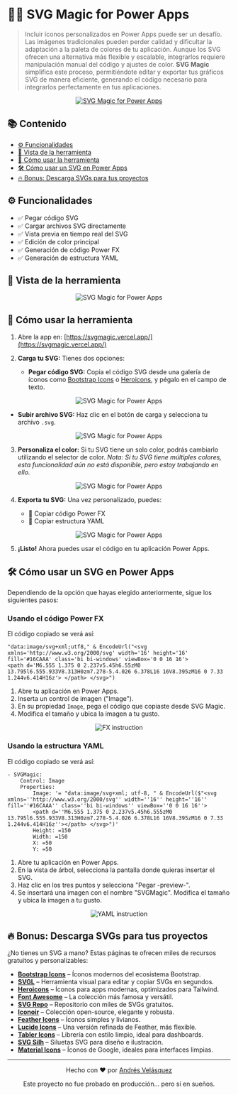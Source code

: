 # 🧙‍♂️ SVG Magic for Power Apps

> Incluir íconos personalizados en Power Apps puede ser un desafío. Las imágenes tradicionales pueden perder calidad y dificultar la adaptación a la paleta de colores de tu aplicación. Aunque los SVG ofrecen una alternativa más flexible y escalable, integrarlos requiere manipulación manual del código y ajustes de color. **SVG Magic** simplifica este proceso, permitiéndote editar y exportar tus gráficos SVG de manera eficiente, generando el código necesario para integrarlos perfectamente en tus aplicaciones.

<div align="center">
  <a href="https://svgmagic.vercel.app" target="_blank">
    <img src="assets/SVGMagicIconCut.png" style="max-width: 100%; height: auto;" alt="SVG Magic for Power Apps" />  
  </a>
</div>

## 📚 Contenido

- [⚙️ Funcionalidades](#️-funcionalidades)
- [📸 Vista de la herramienta](#-vista-de-la-herramienta)
- [🚀 Cómo usar la herramienta](#-cómo-usar-la-herramienta)
- [🛠️ Cómo usar un SVG en Power Apps](#️-cómo-usar-un-svg-en-power-apps)
- [🔥 Bonus: Descarga SVGs para tus proyectos](#-bonus-descarga-svgs-para-tus-proyectos)

## ⚙️ Funcionalidades

- ✅ Pegar código SVG
- ✅ Cargar archivos SVG directamente
- ✅ Vista previa en tiempo real del SVG
- ✅ Edición de color principal
- ✅ Generación de código Power FX
- ✅ Generación de estructura YAML

## 📸 Vista de la herramienta

<div align="center">
    <img src="assets/SVGMagicScreen.gif" style="max-width: 100%; height: auto;" alt="SVG Magic for Power Apps" />  
</div>

## 🚀 Cómo usar la herramienta

1. Abre la app en: [https://svgmagic.vercel.app/](https://svgmagic.vercel.app/)

2. **Carga tu SVG:** Tienes dos opciones:

   - **Pegar código SVG:** Copia el código SVG desde una galería de íconos como 
     [Bootstrap Icons](https://icons.getbootstrap.com/) o 
     [Heroicons](https://heroicons.com/), y pégalo en el campo de texto.

<div align="center">
  <img src="assets/CopyCode.gif" style="max-width: 100%; height: auto;" alt="SVG Magic for Power Apps" />
</div>

   - **Subir archivo SVG:** Haz clic en el botón de carga y selecciona tu archivo `.svg`.

<div align="center">
  <img src="assets/FileCode.png" style="max-width: 100%; height: auto;" alt="SVG Magic for Power Apps" />
</div>

3. **Personaliza el color:** Si tu SVG tiene un solo color, podrás cambiarlo utilizando el selector de color. 
   *Nota: Si tu SVG tiene múltiples colores, esta funcionalidad aún no está disponible, pero estoy trabajando en ello.*

<div align="center">
  <img src="assets/selectColor.gif" style="max-width: 100%; height: auto;" alt="SVG Magic for Power Apps" />
</div>

4. **Exporta tu SVG:** Una vez personalizado, puedes:

   - 💾 Copiar código Power FX
   - 💾 Copiar estructura YAML

<div align="center">
  <img src="assets/CopySave.gif" style="max-width: 100%; height: auto;" alt="SVG Magic for Power Apps" />
</div>

5. **¡Listo!** Ahora puedes usar el código en tu aplicación Power Apps.

## 🛠️ Cómo usar un SVG en Power Apps

Dependiendo de la opción que hayas elegido anteriormente, sigue los siguientes pasos:

### Usando el código Power FX

<p>El código copiado se verá así:</p>

```
"data:image/svg+xml;utf8," & EncodeUrl("<svg xmlns='http://www.w3.org/2000/svg' width='16' height='16' fill='#16CAAA' class='bi bi-windows' viewBox='0 0 16 16'>   
<path d='M6.555 1.375 0 2.237v5.45h6.55zM0 13.795l6.555.933V8.313H0zm7.278-5.4.026 6.378L16 16V8.395zM16 0 7.33 1.244v6.414H16z'> </path> </svg>")
```

1. Abre tu aplicación en Power Apps.
2. Inserta un control de imagen ("Image").
3. En su propiedad `Image`, pega el código que copiaste desde SVG Magic.
4. Modifica el tamaño y ubica la imagen a tu gusto.

<p align="center">
  <img src="assets/FX.gif" style="max-width: 100%; height: auto;" alt="FX instruction" /> 
</p>

### Usando la estructura YAML

<p>El código copiado se verá así:</p>

```
- SVGMagic:
    Control: Image
    Properties:
        Image: '= "data:image/svg+xml; utf-8, " & EncodeUrl($"<svg xmlns=''http://www.w3.org/2000/svg'' width=''16'' height=''16'' fill=''#16CAAA'' class=''bi bi-windows'' viewBox=''0 0 16 16''>
        <path d=''M6.555 1.375 0 2.237v5.45h6.555zM0 13.795l6.555.933V8.313H0zm7.278-5.4.026 6.378L16 16V8.395zM16 0 7.33 1.244v6.414H16z''></path> </svg>")'
        Height: =150
        Width: =150
        X: =50
        Y: =50
```

1. Abre tu aplicación en Power Apps.
2. En la vista de árbol, selecciona la pantalla donde quieras insertar el SVG.
3. Haz clic en los tres puntos y selecciona "Pegar -preview-".
4. Se insertará una imagen con el nombre "SVGMagic". Modifica el tamaño y ubica la imagen a tu gusto.

<p align="center">
  <img src="assets/YAML.gif" style="max-width: 100%; height: auto;" alt="YAML instruction" /> 
</p>

## 🔥 Bonus: Descarga SVGs para tus proyectos

¿No tienes un SVG a mano? Estas páginas te ofrecen miles de recursos gratuitos y personalizables:

- [**Bootstrap Icons**](https://icons.getbootstrap.com/) – Íconos modernos del ecosistema Bootstrap.
- [**SVGL**](https://svgl.app/) – Herramienta visual para editar y copiar SVGs en segundos.
- [**Heroicons**](https://heroicons.com/) – Íconos para apps modernas, optimizados para Tailwind.
- [**Font Awesome**](https://fontawesome.com/icons) – La colección más famosa y versátil.
- [**SVG Repo**](https://www.svgrepo.com/) – Repositorio con miles de SVGs gratuitos.
- [**Iconoir**](https://iconoir.com/) – Colección open-source, elegante y robusta.
- [**Feather Icons**](https://feathericons.com/) – Íconos simples y livianos.
- [**Lucide Icons**](https://lucide.dev/) – Una versión refinada de Feather, más flexible.
- [**Tabler Icons**](https://tabler.io/icons) – Librería con estilo limpio, ideal para dashboards.
- [**SVG Silh**](https://www.svgsilh.com/) – Siluetas SVG para diseño e ilustración.
- [**Material Icons**](https://fonts.google.com/icons) – Íconos de Google, ideales para interfaces limpias.

---

<div align="center">
  <p>Hecho con ❤️ por <a href="https://github.com/sirbate">Andrés Velásquez</a></p>
  <p>Este proyecto no fue probado en producción... pero sí en sueños.</p>
</div>
